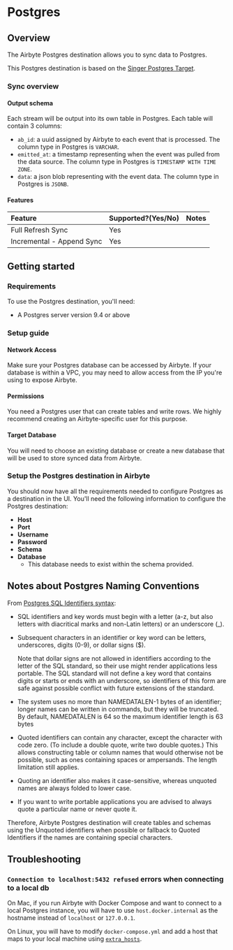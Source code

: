 # Postgres

## Overview

The Airbyte Postgres destination allows you to sync data to Postgres.

This Postgres destination is based on the [Singer Postgres Target](https://github.com/datamill-co/target-postgres).

### Sync overview

#### Output schema

Each stream will be output into its own table in Postgres. Each table will contain 3 columns:

* `ab_id`: a uuid assigned by Airbyte to each event that is processed. The column type in Postgres is `VARCHAR`.
* `emitted_at`: a timestamp representing when the event was pulled from the data source. The column type in Postgres is `TIMESTAMP WITH TIME ZONE`.
* `data`: a json blob representing with the event data. The column type in Postgres is `JSONB`.

#### Features

| Feature | Supported?\(Yes/No\) | Notes |
| :--- | :--- | :--- |
| Full Refresh Sync | Yes |  |
| Incremental - Append Sync | Yes |  |

## Getting started

### Requirements

To use the Postgres destination, you'll need:

* A Postgres server version 9.4 or above

### Setup guide

#### Network Access

Make sure your Postgres database can be accessed by Airbyte. If your database is within a VPC, you may need to allow access from the IP you're using to expose Airbyte.

#### **Permissions**

You need a Postgres user that can create tables and write rows. We highly recommend creating an Airbyte-specific user for this purpose.

#### Target Database

You will need to choose an existing database or create a new database that will be used to store synced data from Airbyte.

### Setup the Postgres destination in Airbyte

You should now have all the requirements needed to configure Postgres as a destination in the UI. You'll need the following information to configure the Postgres destination:

* **Host**
* **Port**
* **Username**
* **Password**
* **Schema**
* **Database**
  * This database needs to exist within the schema provided.

## Notes about Postgres Naming Conventions

From [Postgres SQL Identifiers syntax](https://www.postgresql.org/docs/9.0/sql-syntax-lexical.html#SQL-SYNTAX-IDENTIFIERS):

* SQL identifiers and key words must begin with a letter \(a-z, but also letters with diacritical marks and non-Latin letters\) or an underscore \(\_\).
* Subsequent characters in an identifier or key word can be letters, underscores, digits \(0-9\), or dollar signs \($\).

  Note that dollar signs are not allowed in identifiers according to the letter of the SQL standard, so their use might render applications less portable. The SQL standard will not define a key word that contains digits or starts or ends with an underscore, so identifiers of this form are safe against possible conflict with future extensions of the standard.

* The system uses no more than NAMEDATALEN-1 bytes of an identifier; longer names can be written in commands, but they will be truncated. By default, NAMEDATALEN is 64 so the maximum identifier length is 63 bytes
* Quoted identifiers can contain any character, except the character with code zero. \(To include a double quote, write two double quotes.\) This allows constructing table or column names that would otherwise not be possible, such as ones containing spaces or ampersands. The length limitation still applies.
* Quoting an identifier also makes it case-sensitive, whereas unquoted names are always folded to lower case.
* If you want to write portable applications you are advised to always quote a particular name or never quote it.

Therefore, Airbyte Postgres destination will create tables and schemas using the Unquoted identifiers when possible or fallback to Quoted Identifiers if the names are containing special characters.

## Troubleshooting

### `Connection to localhost:5432 refused` errors when connecting to a local db

On Mac, if you run Airbyte with Docker Compose and want to connect to a local Postgres instance, you will have to use `host.docker.internal` as the hostname instead of `localhost` or `127.0.0.1`.

On Linux, you will have to modify `docker-compose.yml` and add a host that maps to your local machine using [`extra_hosts`](https://docs.docker.com/compose/compose-file/compose-file-v3/#extra_hosts).

